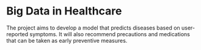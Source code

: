 # Big Data in Healthcare
 The project aims to develop a model that predicts diseases based on user-reported symptoms. It will also recommend precautions and medications that can be taken as early preventive measures.
